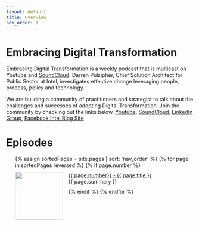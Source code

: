 ```yaml
---
layout: default
title: Overview
nav_order: 1
---
```


# Embracing Digital Transformation

Embracing Digital Transformation is a weekly podcast that is multicast on <a rehf="https://www.youtube.com/channel/UCveOcNne1kP_ZccC8kOZcDA">Youtube</a> and <a href="https://soundcloud.com/embracingdigital">SoundCloud</a>.
Darren Pulsipher, Chief Solution Architect for Public Sector at Intel, investigates effective change leveraging
people, process, policy and technology.

We are building a community of practitioners and strategist to talk about the challenges and successes of adopting
Digital Transformation. Join the community by checking out the links below. 
<a href="https://www.youtube.com/channel/UCveOcNne1kP_ZccC8kOZcDA">Youtube</a>, 
<a href="https://soundcloud.com/embracingdigital">SoundCloud</a>, 
<a href="https://www.linkedin.com/company/embracing-digital-transformation/">LinkedIn Group</a>,
<a href="https://www.facebook.com/embracingdigital">Facebook </a>
<a href="https://www.intel.com/content/www/us/en/government/embracing-digital-transformation-overview.html">Intel Blog Site</a>

<h1>Episodes</h1>
<ul>
{% assign sortedPages = site.pages | sort: 'nav_order' %}
{% for page in sortedPages reversed %}
{% if page.number %}
<li>
    <img class="thumbnail" src="{{ page.path | remove: page.name }}/{{ page.img }}" width="128" height="128">
    <a href="/EmbracingDigitalTransformation/{{ page.url }}">{{ page.number}} - {{ page.title }}</a><br>
    {{ page.summary }}
</li>
{% endif %}
{% endfor %}
</ul>

<style>
.thumbnail {
    float: left;
    margin: 0 15px 0 0;
}
li {
    list-style-type:none;
    margin: 10px 0;
}
</style>
